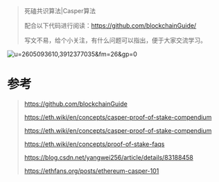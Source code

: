 > 死磕共识算法|Casper算法
>
> 配合以下代码进行阅读：https://github.com/blockchainGuide/
>
> 写文不易，给个小关注，有什么问题可以指出，便于大家交流学习。

![u=2605093610,3912377035&fm=26&gp=0](https://tva1.sinaimg.cn/large/008eGmZEgy1gn9b4uqwzsj30et08ct8u.jpg)





# 参考

>  https://github.com/blockchainGuide
>
>  https://eth.wiki/en/concepts/casper-proof-of-stake-compendium
>
>  https://eth.wiki/en/concepts/casper-proof-of-stake-compendium
>
>  https://eth.wiki/en/concepts/proof-of-stake-faqs
>
>  https://blog.csdn.net/yangwei256/article/details/83188458
>
>  https://ethfans.org/posts/ethereum-casper-101









